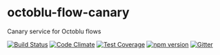 # octoblu-flow-canary
Canary service for Octoblu flows

[![Build Status](https://travis-ci.org/octoblu/octoblu-flow-canary.svg?branch=master)](https://travis-ci.org/octoblu/octoblu-flow-canary)
[![Code Climate](https://codeclimate.com/github/octoblu/octoblu-flow-canary/badges/gpa.svg)](https://codeclimate.com/github/octoblu/octoblu-flow-canary)
[![Test Coverage](https://codeclimate.com/github/octoblu/octoblu-flow-canary/badges/coverage.svg)](https://codeclimate.com/github/octoblu/octoblu-flow-canary)
[![npm version](https://badge.fury.io/js/octoblu-flow-canary.svg)](http://badge.fury.io/js/octoblu-flow-canary)
[![Gitter](https://badges.gitter.im/octoblu/help.svg)](https://gitter.im/octoblu/help)
